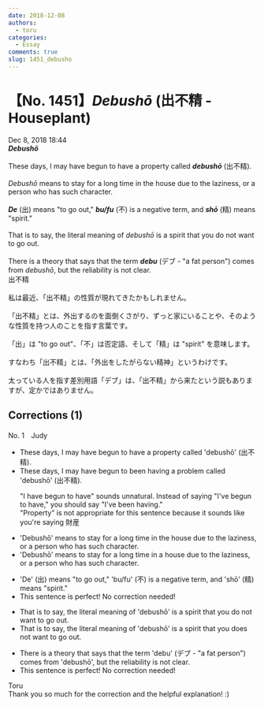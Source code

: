 ```yaml
---
date: 2018-12-08
authors:
  - toru
categories:
  - Essay
comments: true
slug: 1451_debusho
---
```


# 【No. 1451】<strong><em>Debushō</strong></em> (出不精 - Houseplant)
<div class="date">Dec 8, 2018 18:44</div>
<div id="post"><div id="body_show_ori">
<strong><em>Debushō</strong></em><br/><br/>These days, I may have begun to have a property called <strong><em>debushō</em></strong> (出不精).<br/><br/><em>Debushō</em> means to stay for a long time in the house due to the laziness, or a person who has such character.<br/><br/><strong><em>De</em></strong> (出) means "to go out," <strong><em>bu/fu</em></strong> (不) is a negative term, and <strong><em>shō</em></strong> (精) means "spirit."<br/><br/>That is to say, the literal meaning of <em>debushō</em> is a spirit that you do not want to go out.<br/><br/>There is a theory that says that the term <strong><em>debu</em></strong> (デブ - "a fat person") comes from <em>debushō</em>, but the reliability is not clear.
</div></div>

<!-- more -->

<div id="post_ja"><div id="body_show_mo">
出不精<br/><br/>私は最近、「出不精」の性質が現れてきたかもしれません。<br/><br/>「出不精」とは、外出するのを面倒くさがり、ずっと家にいることや、そのような性質を持つ人のことを指す言葉です。<br/><br/>「出」は "to go out"、「不」は否定語、そして「精」は "spirit" を意味します。<br/><br/>すなわち「出不精」とは、「外出をしたがらない精神」というわけです。<br/><br/>太っている人を指す差別用語「デブ」は、「出不精」から来たという説もありますが、定かではありません。
</div></div>

## Corrections (1)
<div id="block"><div class="first_name"> No. 1　<span class="just_name">Judy</span></div><div id="block2">
<ul class="correction_field">
<li class="incorrect">These days, I may have begun to have a property called 'debushō' (出不精).</li>
<li class="corrected correct">
<span class="sline">These days,</span> I may have <span class="sline">begun</span> <span class="sline">to</span> <span class="f_blue">been</span> <span class="f_blue">having</span> a <span class="f_blue">problem</span> called 'debushō' (出不精).
<p class="correction_comment">"I have begun to have" sounds unnatural. Instead of saying "I've begun to have," you should say "I've been having." <br/>"Property" is not appropriate for this sentence because it sounds like you're saying 財産</p>
</li>
</ul>
<ul class="correction_field">
<li class="incorrect">'Debushō' means to stay for a long time in the house due to the laziness, or a person who has such character.</li>
<li class="corrected correct">
'Debushō' means to stay for a long time in <span class="f_blue">a</span> house due to <span class="sline">the</span> laziness, or a person who has such character.
</li>
</ul>
<ul class="correction_field">
<li class="incorrect">'De' (出) means "to go out," 'bu/fu' (不) is a negative term, and 'shō' (精) means "spirit."</li>
<li class="corrected perfect">This sentence is perfect! No correction needed!</li>
</ul>
<ul class="correction_field">
<li class="incorrect">That is to say, the literal meaning of 'debushō' is a spirit that you do not want to go out.</li>
<li class="corrected correct">
That is to say, the literal meaning of 'debushō' is a spirit that <span class="sline">you</span> <span class="f_blue">does</span> not want to go out.
</li>
</ul>
<ul class="correction_field">
<li class="incorrect">There is a theory that says that the term 'debu' (デブ - "a fat person") comes from 'debushō', but the reliability is not clear.</li>
<li class="corrected perfect">This sentence is perfect! No correction needed!</li>
</ul>
</div><div class="name"><span class="just_name">Toru</span><br>
Thank you so much for the correction and the helpful explanation! :)
</div>
</div>
